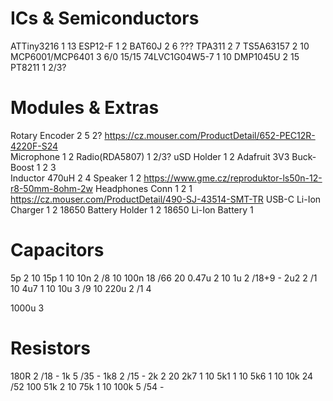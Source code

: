 # ICs & Semiconductors

ATTiny3216              1   13
ESP12-F                 1   2
BAT60J                  2   6       ???
TPA311                  2   7
TS5A63157               2   10
MCP6001/MCP6401         3   6/0     15/15
74LVC1G04W5-7           1   10 
DMP1045U                2   15
PT8211                  1   2/3?

# Modules & Extras

Rotary Encoder          2   5       2?      https://cz.mouser.com/ProductDetail/652-PEC12R-4220F-S24       
Microphone              1   2
Radio(RDA5807)          1   2/3?
uSD Holder              1   2
Adafruit 3V3 Buck-Boost 1   2       3    
Inductor 470uH          2   4
Speaker                 1   2               https://www.gme.cz/reproduktor-ls50n-12-r8-50mm-8ohm-2w
Headphones Conn         1   2       1       https://cz.mouser.com/ProductDetail/490-SJ-43514-SMT-TR
USB-C Li-Ion Charger    1   2
18650 Battery Holder    1   2
18650 Li-Ion Battery    1   

# Capacitors

5p                      2           10
15p                     1           10
10n                     2   /8      10
100n                    18  /66     20
0.47u                   2           10
1u                      2   /18+9   -
2u2                     2   /1      10
4u7                     1           10
10u                     3   /9      10
220u                    2   /1      4


1000u                   3

# Resistors

180R                    2   /18     -
1k                      5   /35     -
1k8                     2   /15     -
2k                      2           20
2k7                     1           10
5k1                     1           10
5k6                     1           10
10k                     24  /52     100
51k                     2           10
75k                     1           10
100k                    5   /54     -


         
